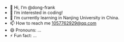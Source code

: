 - 👋 Hi, I’m @dong-frank
- 👀 I’m interested in coding! 
- 🌱 I’m currently learning in Nanjing University in China.
- 📫 How to reach me 1057762929@qq.com
- 😄 Pronouns: ...
- ⚡ Fun fact: ...

<!---
dong-frank/dong-frank is a ✨ special ✨ repository because its `README.md` (this file) appears on your GitHub profile.
You can click the Preview link to take a look at your changes.
--->
